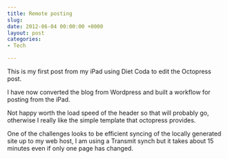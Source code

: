 ```yaml
---
title: Remote posting
slug: 
date: 2012-06-04 00:00:00 +0000
layout: post
categories: 
- Tech

---
```

This is my first post from my iPad using Diet Coda to edit the Octopress post.

I have now converted the blog from Wordpress and built a workflow for posting from the iPad.

Not happy worth the load speed of the header so that will probably go, otherwise I really like the simple template that octopress provides.

One of the challenges looks to be efficient syncing of the locally generated site up to my web host, I am using a Transmit synch but it takes about 15 minutes even if only one page has changed.
